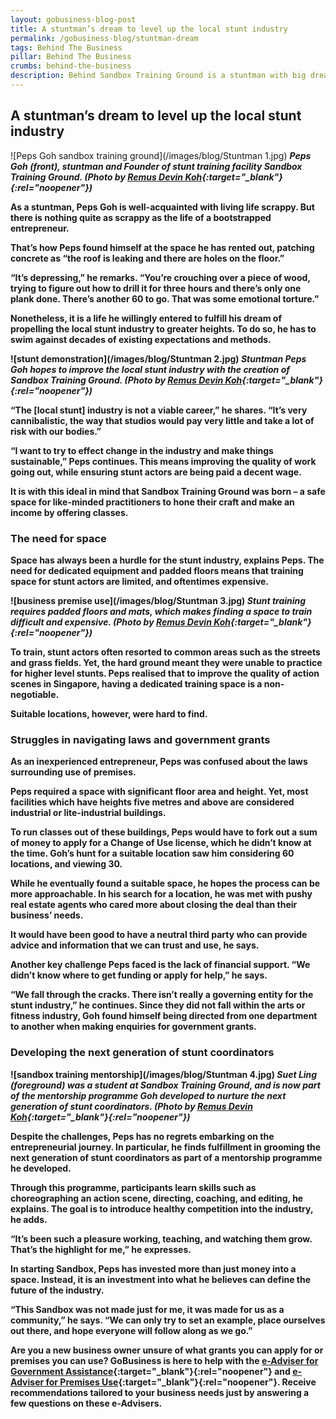 ```yaml
---
layout: gobusiness-blog-post
title: A stuntman’s dream to level up the local stunt industry
permalink: /gobusiness-blog/stuntman-dream
tags: Behind The Business
pillar: Behind The Business
crumbs: behind-the-business
description: Behind Sandbox Training Ground is a stuntman with big dreams to elevate the local stunt industry. This is his entrepreneurial story of dogged determination.
---
```


## A stuntman’s dream to level up the local stunt industry

![Peps Goh sandbox training ground](/images/blog/Stuntman 1.jpg)
<b><em>Peps Goh (front), stuntman and Founder of stunt training facility Sandbox Training Ground. (Photo by [Remus Devin Koh](https://www.instagram.com/remus.jpg/){:target="_blank"}{:rel="noopener"})</em><b>

As a stuntman, Peps Goh is well-acquainted with living life scrappy. But there is nothing quite as scrappy as the life of a bootstrapped entrepreneur. 

That’s how Peps found himself at the space he has rented out, patching concrete as “the roof is leaking and there are holes on the floor.” 

“It’s depressing,” he remarks. “You’re crouching over a piece of wood, trying to figure out how to drill it for three hours and there’s only one plank done. There’s another 60 to go. That was some emotional torture.” 

Nonetheless, it is a life he willingly entered to fulfill his dream of propelling the local stunt industry to greater heights. To do so, he has to swim against decades of existing expectations and methods. 

![stunt demonstration](/images/blog/Stuntman 2.jpg)
<b><em>Stuntman Peps Goh hopes to improve the local stunt industry with the creation of Sandbox Training Ground. (Photo by [Remus Devin Koh](https://www.instagram.com/remus.jpg/){:target="_blank"}{:rel="noopener"})</em></b>

“The [local stunt] industry is not a viable career,” he shares. “It’s very cannibalistic, the way that studios would pay very little and take a lot of risk with our bodies.” 

“I want to try to effect change in the industry and make things sustainable,” Peps continues. This means improving the quality of work going out, while ensuring stunt actors are being paid a decent wage. 

It is with this ideal in mind that Sandbox Training Ground was born – a safe space for like-minded practitioners to hone their craft and make an income by offering classes. 

### The need for space

Space has always been a hurdle for the stunt industry, explains Peps. The need for dedicated equipment and padded floors means that training space for stunt actors are limited, and oftentimes expensive. 

![business premise use](/images/blog/Stuntman 3.jpg)
<b><em>Stunt training requires padded floors and mats, which makes finding a space to train difficult and expensive. (Photo by [Remus Devin Koh](https://www.instagram.com/remus.jpg/){:target="_blank"}{:rel="noopener"})</em></b>

To train, stunt actors often resorted to common areas such as the streets and grass fields. Yet, the hard ground meant they were unable to practice for higher level stunts. Peps realised that to improve the quality of action scenes in Singapore, having a dedicated training space is a non-negotiable. 

Suitable locations, however, were hard to find. 

### Struggles in navigating laws and government grants

As an inexperienced entrepreneur, Peps was confused about the laws surrounding use of premises.

Peps required a space with significant floor area and height. Yet, most facilities which have heights five metres and above are considered industrial or lite-industrial buildings. 

To run classes out of these buildings, Peps would have to fork out a sum of money to apply for a Change of Use license, which he didn’t know at the time. Goh’s hunt for a suitable location saw him considering 60 locations, and viewing 30. 

While he eventually found a suitable space, he hopes the process can be more approachable. In his search for a location, he was met with pushy real estate agents who cared more about closing the deal than their business’ needs. 

It would have been good to have a neutral third party who can provide advice and information that we can trust and use, he says. 

Another key challenge Peps faced is the lack of financial support. “We didn’t know where to get funding or apply for help,” he says. 

“We fall through the cracks. There isn’t really a governing entity for the stunt industry,” he continues. Since they did not fall within the arts or fitness industry, Goh found himself being directed from one department to another when making enquiries for government grants. 

### Developing the next generation of stunt coordinators

![sandbox training mentorship](/images/blog/Stuntman 4.jpg)
<b><em>Suet Ling (foreground) was a student at Sandbox Training Ground, and is now part of the mentorship programme Goh developed to nurture the next generation of stunt coordinators. (Photo by [Remus Devin Koh](https://www.instagram.com/remus.jpg/){:target="_blank"}{:rel="noopener"})</em></b>

Despite the challenges, Peps has no regrets embarking on the entrepreneurial journey. In particular, he finds fulfillment in grooming the next generation of stunt coordinators as part of a mentorship programme he developed. 

Through this programme, participants learn skills such as choreographing an action scene, directing, coaching, and editing, he explains. The goal is to introduce healthy competition into the industry, he adds. 

“It’s been such a pleasure working, teaching, and watching them grow. That’s the highlight for me,” he expresses. 

In starting Sandbox, Peps has invested more than just money into a space. Instead, it is an investment into what he believes can define the future of the industry. 

“This Sandbox was not made just for me, it was made for us as a community,” he says. “We can only try to set an example, place ourselves out there, and hope everyone will follow along as we go.” 


Are you a new business owner unsure of what grants you can apply for or premises you can use? GoBusiness is here to help with the [e-Adviser for Government Assistance](https://gaeadviser.gobusiness.gov.sg/?src=about_govassist){:target="_blank"}{:rel="noopener"} and [e-Adviser for Premises Use](https://eadviser.gobusiness.gov.sg/premisesusecheck?src=start_using_commercial_space){:target="_blank"}{:rel="noopener"}. Receive recommendations tailored to your business needs just by answering a few questions on these e-Advisers.
